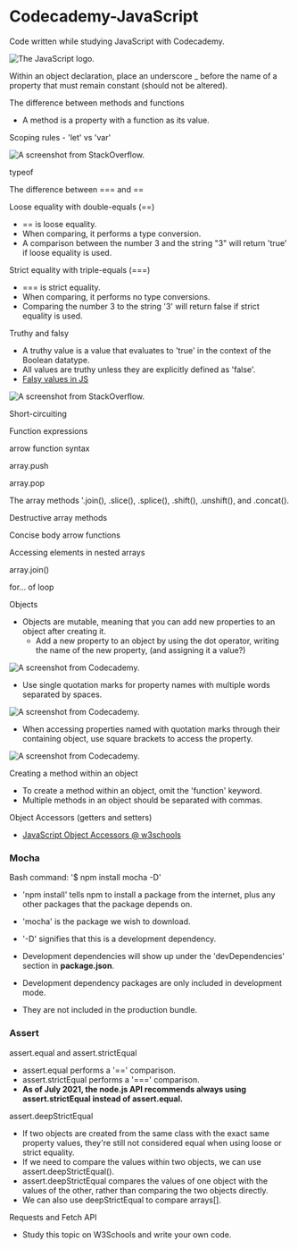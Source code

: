 # Codecademy-JavaScript
Code written while studying JavaScript with Codecademy.

![The JavaScript logo.](https://upload.wikimedia.org/wikipedia/commons/9/99/Unofficial_JavaScript_logo_2.svg)

Within an object declaration, place an underscore \_ before the name of a property that must remain constant (should not be altered).

The difference between methods and functions

*   A method is a property with a function as its value.

Scoping rules - 'let' vs 'var'

![A screenshot from StackOverflow.](https://i.ibb.co/jvKWfS2D/scoping-rules-let-vs-var.png)

typeof

The difference between === and ==

Loose equality with double-equals (==)

*   \== is loose equality.
*   When comparing, it performs a type conversion.
*   A comparison between the number 3 and the string "3" will return 'true' if loose equality is used.

Strict equality with triple-equals (===)

*   \=== is strict equality.
*   When comparing, it performs no type conversions.
*   Comparing the number 3 to the string '3' will return false if strict equality is used.

Truthy and falsy

*   A truthy value is a value that evaluates to 'true' in the context of the Boolean datatype.
*   All values are truthy unless they are explicitly defined as 'false'.
*   [Falsy values in JS](https://developer.mozilla.org/en-US/docs/Glossary/Falsy)

![A screenshot from StackOverflow.](https://i.ibb.co/jvKWfS2D/scoping-rules-let-vs-var.png)

Short-circuiting

Function expressions

arrow function syntax

array.push

array.pop

The array methods '.join(), .slice(), .splice(), .shift(), .unshift(), and .concat().

Destructive array methods

Concise body arrow functions

Accessing elements in nested arrays

array.join()

for... of loop

Objects

*   Objects are mutable, meaning that you can add new properties to an object after creating it.
    *   Add a new property to an object by using the dot operator, writing the name of the new property, (and assigning it a value?)

![A screenshot from Codecademy.](https://i.ibb.co/Zp4PPKH0/adding-a-new-property-to-an-object.png)

*   Use single quotation marks for property names with multiple words separated by spaces.

![A screenshot from Codecademy.](https://i.ibb.co/x8XNDCbm/object-with-spaces-in-property-names.png)

*   When accessing properties named with quotation marks through their containing object, use square brackets to access the property.

![A screenshot from Codecademy.](https://i.ibb.co/xttf6VMT/object-with-property-name-in-square-brackets.png)

Creating a method within an object

*   To create a method within an object, omit the 'function' keyword.
*   Multiple methods in an object should be separated with commas.

Object Accessors (getters and setters)

*   [JavaScript Object Accessors @ w3schools](https://www.w3schools.com/js/js_object_accessors.asp)

### Mocha

Bash command: '$ npm install mocha -D'

*   'npm install' tells npm to install a package from the internet, plus any other packages that the package depends on.
*   'mocha' is the package we wish to download.

  

*   '-D' signifies that this is a development dependency.
*   Development dependencies will show up under the 'devDependencies' section in **package.json**.
*   Development dependency packages are only included in development mode.
*   They are not included in the production bundle.

### Assert

assert.equal and assert.strictEqual

*   assert.equal performs a '==' comparison.
*   assert.strictEqual performs a '===' comparison.
*   **As of July 2021, the node.js API recommends always using assert.strictEqual instead of assert.equal.**

assert.deepStrictEqual

*   If two objects are created from the same class with the exact same property values, they're still not considered equal when using loose or strict equality.
*   If we need to compare the values within two objects, we can use assert.deepStrictEqual().
*   assert.deepStrictEqual compares the values of one object with the values of the other, rather than comparing the two objects directly.
*   We can also use deepStrictEqual to compare arrays\[\].

Requests and Fetch API

*   Study this topic on W3Schools and write your own code.
